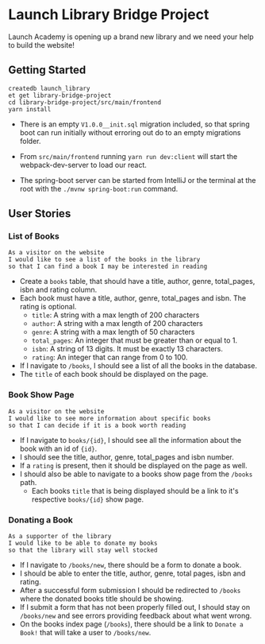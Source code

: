 # Launch Library Bridge Project

Launch Academy is opening up a brand new library and we need your help to build the website!

## Getting Started

```no-highlight
createdb launch_library
et get library-bridge-project
cd library-bridge-project/src/main/frontend
yarn install
```

- There is an empty `V1.0.0__init.sql` migration included, so that spring boot can run initially without erroring out do to an empty migrations folder.

- From `src/main/frontend` running `yarn run dev:client` will start the webpack-dev-server to load our react.
- The spring-boot server can be started from IntelliJ or the terminal at the root with the `./mvnw spring-boot:run` command.

## User Stories

### List of Books

```no-highlight
As a visitor on the website
I would like to see a list of the books in the library
so that I can find a book I may be interested in reading
```

- Create a `books` table, that should have a title, author, genre, total_pages, isbn and rating column.
- Each book must have a title, author, genre, total_pages and isbn. The rating is optional.
  - `title`: A string with a max length of 200 characters
  - `author`: A string with a max length of 200 characters
  - `genre`: A string with a max length of 50 characters
  - `total_pages`: An integer that must be greater than or equal to 1.
  - `isbn`: A string of 13 digits. It must be exactly 13 characters.
  - `rating`: An integer that can range from 0 to 100.
- If I navigate to `/books`, I should see a list of all the books in the database.
- The `title` of each book should be displayed on the page.

### Book Show Page

```no-highlight
As a visitor on the website
I would like to see more information about specific books
so that I can decide if it is a book worth reading
```

- If I navigate to `books/{id}`, I should see all the information about the book with an id of `{id}`.
- I should see the title, author, genre, total_pages and isbn number.
- If a `rating` is present, then it should be displayed on the page as well.
- I should also be able to navigate to a books show page from the `/books` path.
  - Each books `title` that is being displayed should be a link to it's respective `books/{id}` show page.

### Donating a Book

```no-highlight
As a supporter of the library
I would like to be able to donate my books
so that the library will stay well stocked
```

- If I navigate to `/books/new`, there should be a form to donate a book.
- I should be able to enter the title, author, genre, total pages, isbn and rating.
- After a successful form submission I should be redirected to `/books` where the donated books title should be showing.
- If I submit a form that has not been properly filled out, I should stay on `/books/new` and see errors providing feedback about what went wrong.
- On the books index page (`/books`), there should be a link to `Donate a Book!` that will take a user to `/books/new`.
